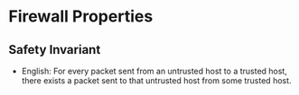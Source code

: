 # Firewall Properties

Safety Invariant
----------------
* English: For every packet sent from an untrusted host to a trusted host, there exists a packet sent to that untrusted host from some trusted host. 



